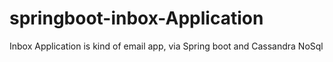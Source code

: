 # springboot-inbox-Application
Inbox Application is kind of email app, via Spring boot and Cassandra NoSql